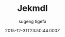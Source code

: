 ---
title: Jekmdl
github: https://github.com/tigefa4u/jekmdl
demo: https://tigefa4u.github.io/jekmdl/
author: sugeng tigefa
ssg:
  - Jekyll
cms:
  - No Cms
date: 2015-12-31T23:50:44.000Z
description: ':+1: Jekyll themes use Material Design Lite'
stale: true
draft: true
---